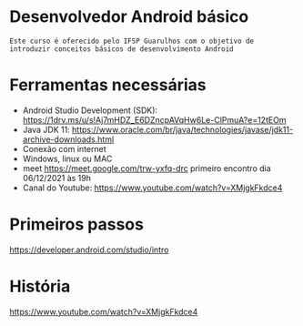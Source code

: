# Desenvolvedor Android básico

    Este curso é oferecido pelo IFSP Guarulhos com o objetivo de introduzir conceitos básicos de desenvolvimento Android
   
   
# Ferramentas necessárias

- Android Studio Development (SDK): https://1drv.ms/u/s!Aj7mHDZ_E6DZncpAVqHw6Le-ClPmuA?e=12tEOm
- Java JDK 11: https://www.oracle.com/br/java/technologies/javase/jdk11-archive-downloads.html 
- Conexão com internet
- Windows, linux ou MAC
- meet https://meet.google.com/trw-yxfq-drc  primeiro encontro dia 06/12/2021 às 19h
- Canal do Youtube: https://www.youtube.com/watch?v=XMjgkFkdce4

# Primeiros passos
https://developer.android.com/studio/intro

# História

https://www.youtube.com/watch?v=XMjgkFkdce4

